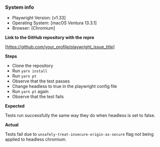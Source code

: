 <!-- ⚠️⚠️ Do not delete this template ⚠️⚠️ -->

<!-- 🔎 Search existing issues to avoid creating duplicates. -->
<!-- 🧪 Test using the latest Playwright release to see if your issue has already been fixed -->
<!-- 💡 Provide enough information for us to be able to reproduce your issue locally -->

### System info
- Playwright Version: [v1.33]
- Operating System: [macOS Ventura 13.3.1]
- Browser: [Chromium]
<!-- - Other info: -->
<!-- 
### Source code

- [ ] I provided exact source code that allows reproducing the issue locally. -->

<!-- For simple cases, please provide a self-contained test file along with the config file -->
<!-- For larger cases, you can provide a GitHub repo you created for this issue -->
<!-- If we can not reproduce the problem locally, we won't be able to act on it -->
<!-- You can still file without the exact code and we will try to help, but if we can't repro, it will be closed -->

**Link to the GitHub repository with the repro**

[https://github.com/your_profile/playwright_issue_title]

<!-- or

**Config file**

```js
// playwright.config.ts
import { defineConfig, devices } from '@playwright/test';

export default defineConfig({
  projects: [
    {
      name: 'chromium',
      use: { ...devices['Desktop Chrome'], },
    },
});
```

**Test file (self-contained)**

```js
it('should check the box using setChecked', async ({ page }) => {
  await page.setContent(`<input id='checkbox' type='checkbox'></input>`);
  await page.getByRole('checkbox').check();
  await expect(page.getByRole('checkbox')).toBeChecked();
});
``` -->

**Steps**
- Clone the repository
- Run `yarn install`
- Run `yarn pt`
- Observe that the test passes
- Change headless to true in the playwright config file
- Run `yarn pt` again
- Observe that the test fails

**Expected**

Tests run successfully the same way they do when headless is set to false.

**Actual**

Tests fail due to `unsafely-treat-insecure-origin-as-secure` flag not being applied to headless chromium.
